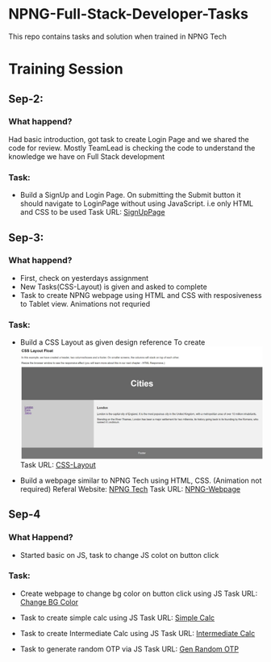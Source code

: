 # NPNG-Full-Stack-Developer-Tasks
This repo contains tasks and solution when trained in NPNG Tech

# Training Session

## Sep-2:

### What happend?
Had basic introduction, got task to create Login Page and we shared the code for review. Mostly TeamLead is checking the code to understand the knowledge we have on Full Stack development

### Task: 
- Build a SignUp and Login Page. On submitting the Submit button it should navigate to LoginPage without using JavaScript. i.e only HTML and CSS to be used
    Task URL: [SignUpPage](./LoginPage/signup.html)

## Sep-3:
### What happend?
- First, check on yesterdays assignment
- New Tasks(CSS-Layout) is given and asked to complete
- Task to create NPNG webpage using HTML and CSS with resposiveness to Tablet view. Animations not requried

### Task:
- Build a CSS Layout as given design reference
    To create
    ![Image](./assets/css-layout-design.jpeg)
    Task URL: [CSS-Layout](./css-layout/index.html)

- Build a webpage similar to NPNG Tech using HTML, CSS. (Animation not required)
    Referal Website: [NPNG Tech](https://npngtech.in)
    Task URL: [NPNG-Webpage](./npng-tech/index.html)

## Sep-4
### What Happend?
- Started basic on JS, task to change JS colot on button click

### Task:
- Create webpage to change bg color on button click using JS
    Task URL: [Change BG Color](./change-bg-js/index.html)

- Task to create simple calc using JS
    Task URL: [Simple Calc](./simple-calc/index.html)

- Task to create Intermediate Calc using JS
    Task URL: [Intermediate Calc](https://github.com/iamjoker021/odin-calculator)

- Task to generate random OTP via JS
    Task URL: [Gen Random OTP](./random-otp/index.html)